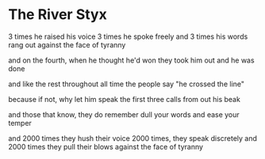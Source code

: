 # The River Styx

3 times he raised his voice
3 times he spoke freely
and 3 times his words rang out
against the face of tyranny

and on the fourth, when he thought he'd won
they took him out and he was done

and like the rest throughout all time
the people say "he crossed the line"

because if not, why let him speak
the first three calls from out his beak

and those that know, they do remember
dull your words and ease your temper

and 2000 times they hush their voice
2000 times, they speak discretely
and 2000 times they pull their blows
against the face of tyranny
